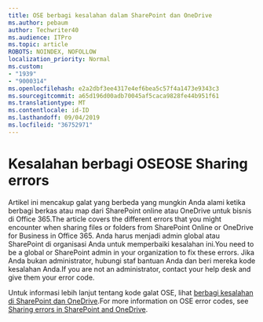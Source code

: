 ```yaml
---
title: OSE berbagi kesalahan dalam SharePoint dan OneDrive
ms.author: pebaum
author: Techwriter40
ms.audience: ITPro
ms.topic: article
ROBOTS: NOINDEX, NOFOLLOW
localization_priority: Normal
ms.custom:
- "1939"
- "9000314"
ms.openlocfilehash: e2a2dbf3ee4317e4ef6bea5c57f4a1473e9343c3
ms.sourcegitcommit: a65d196d00adb70045af5caca9828fe44b951f61
ms.translationtype: MT
ms.contentlocale: id-ID
ms.lasthandoff: 09/04/2019
ms.locfileid: "36752971"
---
```

# <a name="ose-sharing-errors"></a><span data-ttu-id="d622e-102">Kesalahan berbagi OSE</span><span class="sxs-lookup"><span data-stu-id="d622e-102">OSE Sharing errors</span></span>

<span data-ttu-id="d622e-103">Artikel ini mencakup galat yang berbeda yang mungkin Anda alami ketika berbagi berkas atau map dari SharePoint online atau OneDrive untuk bisnis di Office 365.</span><span class="sxs-lookup"><span data-stu-id="d622e-103">The article covers the different errors that you might encounter when sharing files or folders from SharePoint Online or OneDrive for Business in Office 365.</span></span> <span data-ttu-id="d622e-104">Anda harus menjadi admin global atau SharePoint di organisasi Anda untuk memperbaiki kesalahan ini.</span><span class="sxs-lookup"><span data-stu-id="d622e-104">You need to be a global or SharePoint admin in your organization to fix these errors.</span></span> <span data-ttu-id="d622e-105">Jika Anda bukan administrator, hubungi staf bantuan Anda dan beri mereka kode kesalahan Anda.</span><span class="sxs-lookup"><span data-stu-id="d622e-105">If you are not an administrator, contact your help desk and give them your error code.</span></span>

<span data-ttu-id="d622e-106">Untuk informasi lebih lanjut tentang kode galat OSE, lihat [berbagi kesalahan di SharePoint dan OneDrive](https://docs.microsoft.com/sharepoint/sharepoint-onedrive-error-message).</span><span class="sxs-lookup"><span data-stu-id="d622e-106">For more information on OSE error codes, see [Sharing errors in SharePoint and OneDrive](https://docs.microsoft.com/sharepoint/sharepoint-onedrive-error-message).</span></span>
